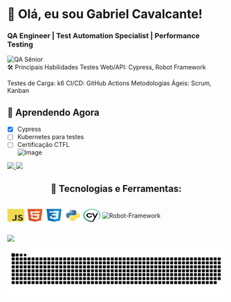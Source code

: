 # 👋 Olá, eu sou **Gabriel Cavalcante**!  
### **QA Engineer | Test Automation Specialist | Performance Testing**  
![QA Sênior](https://img.shields.io/badge/QA-Sênior-orange)  
🛠️ Principais Habilidades
Testes Web/API: Cypress, Robot Framework

Testes de Carga: k6
CI/CD: GitHub Actions
Metodologias Ágeis: Scrum, Kanban 

## **🌱 Aprendendo Agora**  
- [x] Cypress 
- [ ] Kubernetes para testes  
- [ ] Certificação CTFL  
![Image](https://github.com/user-attachments/assets/53e23eda-60a3-4825-9548-9e878a0022ca)

<div style="display: flex; align-items: center; gap: 10px;">
  <a href="https://github.com/Gabriel-Cavalcantte">
    <img height="150em" src="https://github-readme-stats.vercel.app/api?username=Gabriel-Cavalcantte&show_icons=true&theme=dark&include_all_commits=true&count_private=true"/>
    <img height="150em" src="https://github-readme-stats.vercel.app/api/top-langs/?username=Gabriel-Cavalcantte&layout=compact&langs_count=7&theme=dark"/>
  </a>
</div>

<h2 align="center"> 🚀 Tecnologias e Ferramentas: </h2>

<div style="display: inline_block"><br>
  <img align="center" alt="JS" height="30" width="40" src="https://raw.githubusercontent.com/devicons/devicon/master/icons/javascript/javascript-original.svg">
  <img align="center" alt="HTML" height="30" width="40" src="https://raw.githubusercontent.com/devicons/devicon/master/icons/html5/html5-original.svg">
  <img align="center" alt="CSS" height="30" width="40" src="https://raw.githubusercontent.com/devicons/devicon/master/icons/css3/css3-original.svg">
  <img align="center" alt="Python" height="30" width="40" src="https://raw.githubusercontent.com/devicons/devicon/master/icons/python/python-original.svg">
  <img align="center" alt="Cypress" height="30" width="40" src="https://raw.githubusercontent.com/devicons/devicon/master/icons/cypressio/cypressio-original.svg">
  <img align="center" alt="Robot-Framework" height="30" width="40" src="https://upload.wikimedia.org/wikipedia/commons/e/e4/Robot-framework-logo.png">
</div>

##

<div> 
  <a href="https://www.linkedin.com/in/gabrieldealmeidacavalcante/" target="_blank">
    <img src="https://img.shields.io/badge/-LinkedIn-%230077B5?style=for-the-badge&logo=linkedin&logoColor=white" target="_blank">
  </a> 
  
  ![Snake animation](https://raw.githubusercontent.com/Platane/snk/output/github-contribution-grid-snake.svg)
</div>
